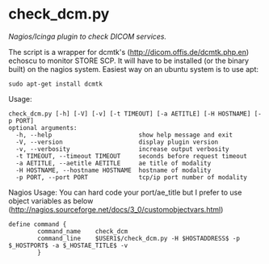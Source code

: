 check_dcm.py
============
_Nagios/Icinga plugin to check DICOM services._

The script is a wrapper for dcmtk's (http://dicom.offis.de/dcmtk.php.en) echoscu
to monitor STORE SCP.  It will have to be installed (or the binary built) on the
nagios system. Easiest way on an ubuntu system is to use apt:

```sudo apt-get install dcmtk```

Usage:

```
check_dcm.py [-h] [-V] [-v] [-t TIMEOUT] [-a AETITLE] [-H HOSTNAME] [-p PORT]  
optional arguments:
  -h, --help                        show help message and exit
  -V, --version                     display plugin version
  -v, --verbosity                   increase output verbosity
  -t TIMEOUT, --timeout TIMEOUT     seconds before request timeout
  -a AETITLE, --aetitle AETITLE     ae title of modality
  -H HOSTNAME, --hostname HOSTNAME  hostname of modality
  -p PORT, --port PORT              tcp/ip port number of modality  
```

Nagios Usage:
You can hard code your port/ae_title but I prefer to use object variables as below
(http://nagios.sourceforge.net/docs/3_0/customobjectvars.html)

```
define command {
        command_name    check_dcm
        command_line    $USER1$/check_dcm.py -H $HOSTADDRESS$ -p $_HOSTPORT$ -a $_HOSTAE_TITLE$ -v
        }  
```